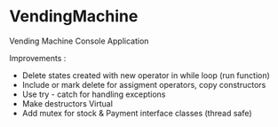 # VendingMachine
Vending Machine Console Application

Improvements : 

- Delete states created with new operator in while loop (run function)
- Include or mark delete for  assigment operators, copy constructors
- Use try - catch for handling exceptions
- Make destructors Virtual
- Add mutex for stock & Payment interface classes (thread safe)

